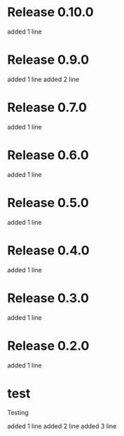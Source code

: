 # Release 0.10.0

added 1 line

# Release 0.9.0

added 1 line
added 2 line


# Release 0.7.0

added 1 line


# Release 0.6.0

added 1 line


# Release 0.5.0

added 1 line


# Release 0.4.0

added 1 line


# Release 0.3.0

added 1 line


# Release 0.2.0

added 1 line


# test
Testing

added 1 line
added 2 line
added 3 line

